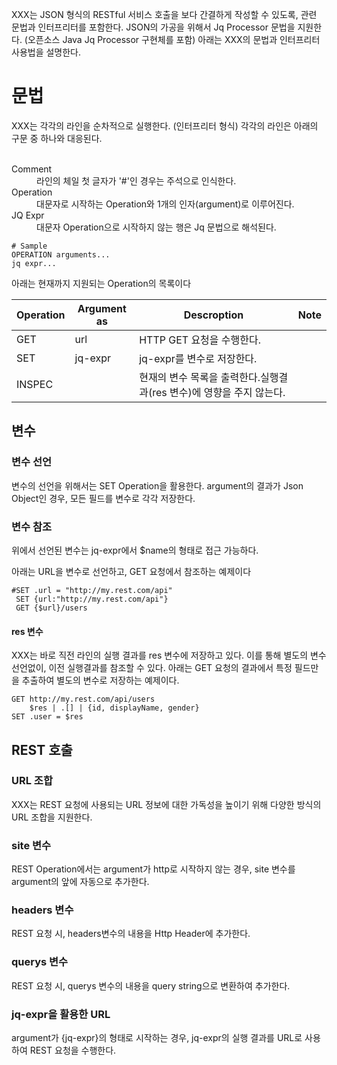 XXX는 JSON 형식의 RESTful 서비스 호출을 보다 간결하게 작성할 수 있도록, 관련 문법과 인터프리터를 포함한다.
JSON의 가공을 위해서 Jq Processor 문법을 지원한다. (오픈소스 Java Jq Processor 구현체를 포함)
아래는 XXX의 문법과 인터프리터 사용법을 설명한다.

# 문법
XXX는 각각의 라인을 순차적으로 실행한다. (인터프리터 형식)
각각의 라인은 아래의 구문 중 하나와 대응된다.
<dl>
  <dt>Comment<dt/>
  <dd>라인의 체일 첫 글자가 '#'인 경우는 주석으로 인식한다.</dd>

  <dt>Operation</dt>
  <dd>대문자로 시작하는 Operation와 1개의 인자(argument)로 이루어진다.</dd>
  
  <dt>JQ Expr</dt>
  <dd>대문자 Operation으로 시작하지 않는 행은 Jq 문법으로 해석된다.</dd>
</dl>

```
# Sample
OPERATION arguments...
jq expr...
```

아래는 현재까지 지원되는 Operation의 목록이다

| Operation | Argument as | Descroption | Note |
| - | -- | --- | ---- |
| GET | url | HTTP GET 요청을 수행한다. | |
| SET | jq-expr | jq-expr를 변수로 저장한다. | |
| INSPEC | | 현재의 변수 목록을 출력한다.실행결과(res 변수)에 영향을 주지 않는다. | |


## 변수
### 변수 선언
변수의 선언을 위해서는 SET Operation을 활용한다. argument의 결과가 Json Object인 경우, 모든 필드를 변수로 각각 저장한다.
### 변수 참조
위에서 선언된 변수는 jq-expr에서 $name의 형태로 접근 가능하다.

아래는 URL을 변수로 선언하고, GET 요청에서 참조하는 예제이다

    #SET .url = "http://my.rest.com/api"
     SET {url:"http://my.rest.com/api"}
     GET {$url}/users

#### res 변수
XXX는 바로 직전 라인의 실행 결과를 res 변수에 저장하고 있다. 이를 통해 별도의 변수 선언없이, 이전 실행결과를 참조할 수 있다.
아래는 GET 요청의 결과에서 특정 필드만을 추출하여 별도의 변수로 저장하는 예제이다.

    GET http://my.rest.com/api/users
        $res | .[] | {id, displayName, gender}
    SET .user = $res



## REST 호출
### URL 조합
XXX는 REST 요청에 사용되는 URL 정보에 대한 가독성을 높이기 위해 다양한 방식의 URL 조합을 지원한다.

### site 변수
REST Operation에서는 argument가 http로 시작하지 않는 경우, site 변수를 argument의 앞에 자동으로 추가한다.

### headers 변수
REST 요청 시, headers변수의 내용을 Http Header에 추가한다.

### querys 변수
REST 요청 시, querys 변수의 내용을 query string으로 변환하여 추가한다.

### jq-expr을 활용한 URL
argument가 {jq-expr}의 형태로 시작하는 경우, jq-expr의 실행 결과를 URL로 사용하여 REST 요청을 수행한다.
